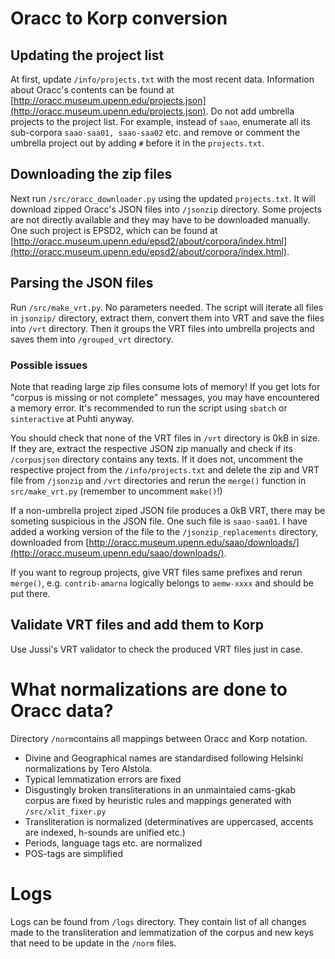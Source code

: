 # Oracc to Korp conversion

## Updating the project list
At first, update ```/info/projects.txt``` with the most recent data. Information about Oracc's contents can be found at [http://oracc.museum.upenn.edu/projects.json](http://oracc.museum.upenn.edu/projects.json). Do not add umbrella projects to the project list. For example, instead of ```saao```, enumerate all its sub-corpora ```saao-saa01, saao-saa02``` etc. and remove or comment the umbrella project out by adding ```#``` before it in the ```projects.txt```. 

## Downloading the zip files
Next run ```/src/oracc_downloader.py``` using the updated ```projects.txt```. It will download zipped Oracc's JSON files into ```/jsonzip``` directory. Some projects are not directly available and they may have to be downloaded manually. One such project is EPSD2, which can be found at [http://oracc.museum.upenn.edu/epsd2/about/corpora/index.html](http://oracc.museum.upenn.edu/epsd2/about/corpora/index.html).

## Parsing the JSON files
Run ```/src/make_vrt.py```. No parameters needed. The script will iterate all files in ```jsonzip/``` directory, extract them, convert them into VRT and save the files into ```/vrt``` directory. Then it groups the VRT files into umbrella projects and saves them into ```/grouped_vrt``` directory.

### Possible issues
Note that reading large zip files consume lots of memory! If you get lots for "corpus is missing or not complete" messages, you may have encountered a memory error. It's recommended to run the script using ```sbatch``` or ```sinteractive``` at Puhti anyway.

You should check that none of the VRT files in ```/vrt``` directory is 0kB in size. If they are, extract the respective JSON zip manually and check if its ```/corpusjson``` directory contains any texts. If it does not, uncomment the respective project from the ```/info/projects.txt``` and delete the zip and VRT file from ```/jsonzip``` and ```/vrt``` directories and rerun the ```merge()``` function in ```src/make_vrt.py``` (remember to uncomment ```make()```!)

If a non-umbrella project ziped JSON file produces a 0kB VRT, there may be someting suspicious in the JSON file. One such file is ```saao-saa01```. I have added a working version of the file to the ```/jsonzip_replacements``` directory, downloaded from [http://oracc.museum.upenn.edu/saao/downloads/](http://oracc.museum.upenn.edu/saao/downloads/).

If you want to regroup projects, give VRT files same prefixes and rerun ```merge()```, e.g. ```contrib-amarna``` logically belongs to ```aemw-xxxx``` and should be put there. 

## Validate VRT files and add them to Korp
Use Jussi's VRT validator to check the produced VRT files just in case.

# What normalizations are done to Oracc data?
Directory ```/norm```contains all mappings between Oracc and Korp notation.

- Divine and Geographical names are standardised following Helsinki normalizations by Tero Alstola.
- Typical lemmatization errors are fixed
- Disgustingly broken transliterations in an unmaintaied cams-gkab corpus are fixed by heuristic rules and mappings generated with ```/src/xlit_fixer.py```
- Transliteration is normalized (determinatives are uppercased, accents are indexed, h-sounds are unified etc.) 
- Periods, language tags etc. are normalized
- POS-tags are simplified

# Logs
Logs can be found from ```/logs``` directory. They contain list of all changes made to the transliteration and lemmatization of the corpus and new keys that need to be update in the ```/norm``` files.



